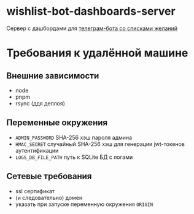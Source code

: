 # wishlist-bot-dashboards-server
Сервер с дашбордами для [телеграм-бота со списками желаний](https://github.com/tmible/wishlist-bot)

# Требования к удалённой машине
## Внешние зависимости
- node
- pnpm
- rsync (ддя деплоя)

## Переменные окружения
- `ADMIN_PASSWORD` SHA-256 хэш пароля админа
- `HMAC_SECRET` случайный SHA-256 хэш для генерации jwt-токенов аутентификации
- `LOGS_DB_FILE_PATH` путь к SQLite БД с логами

## Сетевые требования
- ssl сертификат
- (и следовательно) домен
- указать при запуске переменную окружения `ORIGIN`
